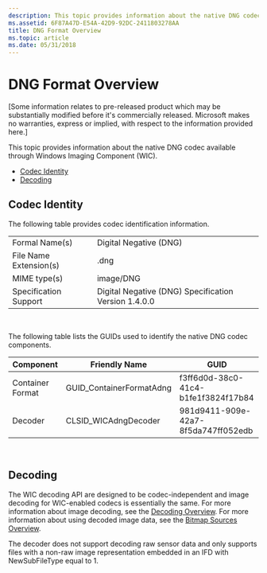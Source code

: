 ```yaml
---
description: This topic provides information about the native DNG codec available through Windows Imaging Component (WIC).
ms.assetid: 6F87A47D-E54A-42D9-92DC-2411803278AA
title: DNG Format Overview
ms.topic: article
ms.date: 05/31/2018
---
```


# DNG Format Overview

\[Some information relates to pre-released product which may be substantially modified before it's commercially released. Microsoft makes no warranties, express or implied, with respect to the information provided here.\]

This topic provides information about the native DNG codec available through Windows Imaging Component (WIC).

-   [Codec Identity](#codec-identity)
-   [Decoding](#decoding)

## Codec Identity

The following table provides codec identification information.



|                        |                                                      |
|------------------------|------------------------------------------------------|
| Formal Name(s)         | Digital Negative (DNG)                               |
| File Name Extension(s) | .dng                                                 |
| MIME type(s)           | image/DNG                                            |
| Specification Support  | Digital Negative (DNG) Specification Version 1.4.0.0 |



 

The following table lists the GUIDs used to identify the native DNG codec components.



| Component        | Friendly Name             | GUID                                |
|------------------|---------------------------|-------------------------------------|
| Container Format | GUID\_ContainerFormatAdng | f3ff6d0d-38c0-41c4-b1fe1f3824f17b84 |
| Decoder          | CLSID\_WICAdngDecoder     | 981d9411-909e-42a7-8f5da747ff052edb |



 

## Decoding

The WIC decoding API are designed to be codec-independent and image decoding for WIC-enabled codecs is essentially the same. For more information about image decoding, see the [Decoding Overview](-wic-creating-decoder.md). For more information about using decoded image data, see the [Bitmap Sources Overview](-wic-bitmapsources.md).

The decoder does not support decoding raw sensor data and only supports files with a non-raw image representation embedded in an IFD with NewSubFileType equal to 1.

 

 



